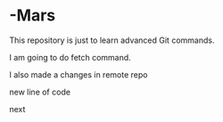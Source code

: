 # -Mars
This repository is just to learn advanced Git commands. 

I am going to do fetch command.


I also made a changes in remote repo 

new line of code

next
